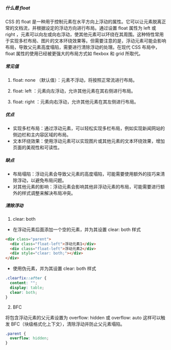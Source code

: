 ##### 什么是 float

CSS 的 float 是一种用于控制元素在水平方向上浮动的属性。它可以让元素脱离正常的文档流，并根据设定的浮动方向进行布局。通过设置 float 属性为 left 或 right ，元素可以向左或向右浮动，使其他元素可以环绕在其周围。这种特性常用于实现多栏布局、图片的文本环绕效果等。但需要注意的是，浮动元素可能会影响布局，导致父元素高度塌陷，需要进行清除浮动的处理。在现代 CSS 布局中， float 属性的使用已经被更强大的布局方式如 flexbox 和 grid 所取代。

##### 常见值

1.  float: none （默认值）：元素不浮动，将按照正常流进行布局。

2.  float: left ：元素向左浮动，允许其他元素在其右侧进行布局。

3.  float: right ：元素向右浮动，允许其他元素在其左侧进行布局。

##### 优点

- 实现多栏布局：通过浮动元素，可以轻松实现多栏布局，例如实现新闻网站的侧边栏和主内容区域的布局。
- 文本环绕效果：使用浮动元素可以实现图片或其他元素的文本环绕效果，增加页面的美观性和可读性。

##### 缺点

- 布局塌陷：浮动元素会导致父元素的高度塌陷，可能需要使用额外的技巧来清除浮动，以避免布局问题。
- 对其他元素的影响：浮动元素会影响其他非浮动元素的布局，可能需要进行额外的样式调整来解决布局冲突。

##### 清除浮动

1. clear: both

- 在浮动元素后面添加一个空的元素，并为其设置 clear: both 样式

```html
<div class="parent">
  <div class="float-left">浮动元素1</div>
  <div class="float-left">浮动元素2</div>
  <div style="clear: both;"></div>
</div>
```

- 使用伪元素，并为其设置 clear: both 样式

```css
.clearfix::after {
  content: "";
  display: table;
  clear: both;
}
```

2. BFC

将包含浮动元素的父元素设置为 overflow: hidden 或 overflow: auto
这样可以触发 BFC（块级格式化上下文），清除浮动并防止父元素塌陷。

```css
.parent {
  overflow: hidden;
}
```
